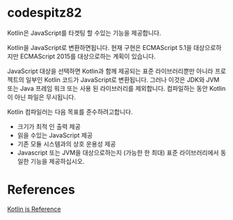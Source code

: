 # codespitz82
Kotlin은 JavaScript를 타겟팅 할 수있는 기능을 제공합니다.

Kotlin을 JavaScript로 변환하면됩니다. 현재 구현은 ECMAScript 5.1을 대상으로하지만 ECMAScript 2015를 대상으로하는 계획이 있습니다.

JavaScript 대상을 선택하면 Kotlin과 함께 제공되는 표준 라이브러리뿐만 아니라 프로젝트의 일부인 Kotlin 코드가 JavaScript로 변환됩니다. 
그러나 이것은 JDK와 JVM 또는 Java 프레임 워크 또는 사용 된 라이브러리를 제외합니다. 컴파일하는 동안 Kotlin이 아닌 파일은 무시됩니다.

Kotlin 컴파일러는 다음 목표를 준수하려고합니다.

- 크기가 최적 인 출력 제공
- 읽을 수있는 JavaScript 제공
- 기존 모듈 시스템과의 상호 운용성 제공
- Javascript 또는 JVM을 대상으로하는지 (가능한 한 최대) 표준 라이브러리에서 동일한 기능을 제공하십시오.


# References
[Kotlin js Reference](https://kotlinlang.org/docs/tutorials/javascript/getting-started-gradle/getting-started-with-gradle.html)
